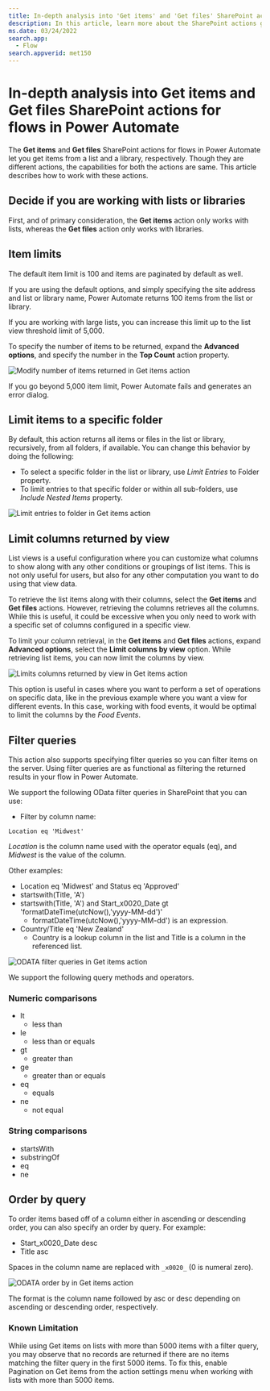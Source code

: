 ```yaml
---
title: In-depth analysis into 'Get items' and 'Get files' SharePoint actions for flows in Power Automate
description: In this article, learn more about the SharePoint actions get items & get files actions with Power Automate.
ms.date: 03/24/2022
search.app: 
  - Flow
search.appverid: met150
---
```


# In-depth analysis into **Get items** and **Get files** SharePoint actions for flows in Power Automate

The **Get items** and **Get files** SharePoint actions for flows in Power Automate let you get items from a list and a library, respectively. Though they are different actions, the capabilities for both the actions are same. This article describes how to work with these actions.

## Decide if you are working with lists or libraries

First, and of primary consideration, the **Get items** action only works with lists, whereas the **Get files** action only works with libraries.

## Item limits
The default item limit is 100 and items are paginated by default as well. 

If you are using the default options, and simply specifying the site address and list or library name, Power Automate returns 100 items from the list or library.

If you are working with large lists, you can increase this limit up to the list view threshold limit of 5,000.

To specify the number of items to be returned, expand the **Advanced options**, and specify the number in the **Top Count** action property.

![Modify number of items returned in Get items action](../../../images/flow-get-items-modify-top-count.png)

If you go beyond 5,000 item limit, Power Automate fails and generates an error dialog.

## Limit items to a specific folder
By default, this action returns all items or files in the list or library, recursively, from all folders, if available. You can change this behavior by doing the following:
* To select a specific folder in the list or library, use _Limit Entries_ to Folder property. 
* To limit entries to that specific folder or within all sub-folders, use _Include Nested Items_ property.

![Limit entries to folder in Get items action](../../../images/flow-get-items-limit-entries-to-folder.png)

## Limit columns returned by view
List views is a useful configuration where you can customize what columns to show along with any other conditions or groupings of list items. This is not only useful for users, but also for any other computation you want to do using that view data.

To retrieve the list items along with their columns, select the **Get items** and **Get files** actions. However, retrieving the columns retrieves all the columns. While this is useful, it could be excessive when you only need to work with a specific set of columns configured in a specific view.

To limit your column retrieval, in the **Get items** and **Get files** actions, expand **Advanced options**, select the **Limit columns by view** option. While retrieving list items, you can now limit the columns by view.

![Limits columns returned by view in Get items action](../../../images/flow-get-items-limit-columns-by-view.png)

This option is useful in cases where you want to perform a set of operations on specific data, like in the previous example where you want a view for different events. In this case, working with food events, it would be optimal to limit the columns by the *Food Events*.

## Filter queries
This action also supports specifying filter queries so you can filter items on the server. Using filter queries are as functional as filtering the returned results in your flow in Power Automate.

We support the following OData filter queries in SharePoint that you can use:

- Filter by column name:

```
Location eq 'Midwest'
```

*Location* is the column name used with the operator equals (eq), and *Midwest* is the value of the column.

Other examples:

* Location eq 'Midwest' and Status eq 'Approved'
* startswith(Title, 'A')
* startswith(Title, 'A') and Start_x0020_Date gt 'formatDateTime(utcNow(),'yyyy-MM-dd')'
  * formatDateTime(utcNow(),'yyyy-MM-dd') is an expression.
* Country/Title eq 'New Zealand'
  * Country is a lookup column in the list and Title is a column in the referenced list. 

![ODATA filter queries in Get items action](../../../images/flow-get-items-filter-query.png)

We support the following query methods and operators.

### Numeric comparisons
* lt
  * less than
* le
  * less than or equals
* gt
  * greater than
* ge
  * greater than or equals
* eq
  * equals
* ne
  * not equal

### String comparisons
* startsWith
* substringOf
* eq
* ne

## Order by query
To order items based off of a column either in ascending or descending order, you can also specify an order by query. For example:

* Start_x0020_Date desc
* Title asc

Spaces in the column name are replaced with `_x0020_` (0 is numeral zero).

![ODATA order by in Get items action](../../../images/flow-get-items-filter-query.png)

The format is the column name followed by asc or desc depending on ascending or descending order, respectively.

### Known Limitation
While using Get items on lists with more than 5000 items with a filter query, you may observe that no records are returned if there are no items matching the filter query in the first 5000 items. To fix this, enable Pagination on Get items from the action settings menu when working with lists with more than 5000 items.

